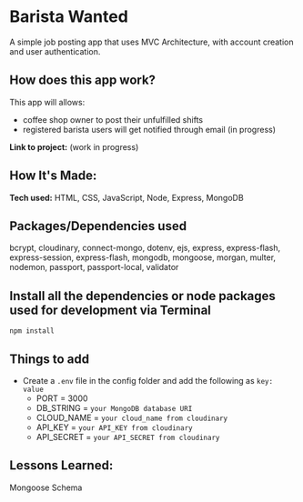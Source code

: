 # Barista Wanted #
A simple job posting app that uses MVC Architecture, with account creation and user authentication.

## How does this app work?
This app will allows:
- coffee shop owner to post their unfulfilled shifts
- registered barista users will get notified through email (in progress)

**Link to project:** (work in progress)

## How It's Made:
**Tech used:** HTML, CSS, JavaScript, Node, Express, MongoDB 

## Packages/Dependencies used 
bcrypt, cloudinary, connect-mongo, dotenv, ejs, express, express-flash, express-session, express-flash, mongodb, mongoose, morgan, multer, nodemon, passport, passport-local, validator

## Install all the dependencies or node packages used for development via Terminal
`npm install` 

## Things to add
- Create a `.env` file in the config folder and add the following as `key: value` 
  - PORT = 3000 
  - DB_STRING = `your MongoDB database URI`
  - CLOUD_NAME = `your cloud_name from cloudinary`
  - API_KEY = `your API_KEY from cloudinary`
  - API_SECRET = `your API_SECRET from cloudinary`

## Lessons Learned:
Mongoose Schema
